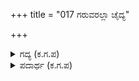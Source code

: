 +++
title = "017 ಗರುವರಲ್ಲಾ ಚೈದ್ಯ"

+++

<details><summary>ಗದ್ಯ (ಕ.ಗ.ಪ) </summary>

17. ಚೇದಿದೇಶದ ರಾಜ ಶಿಶುಪಾಲ, ಮಗಧ ದೇಶದ ರಾಜ ಜರಾಸಂಧ ಶ್ರೇಷ್ಠರಲ್ಲವೇ ! ಅವರು ಅಲ್ಲಿರದೆ ತಮ್ಮಯ ನಗರಗಳಿಗೆ ಹೊರಟು ಹೋದ ಮೇಲೆ ಉಳಿದವರ ಅವಸ್ಥೆಯನ್ನು ಮಹಾರಾಜ ಕೇಳು. ಅಲ್ಲಿ ಸೇರಿದ್ದ ರಾಜರ ಸಮೂಹ " ಯುದ್ಧದಲ್ಲಿ ಸೋತರೆ ಅಭಿಮಾನ ಭಂಗವುಂಟಾಗುವುದು. ಬಿಲ್ಲನ್ನು ಗೆಲ್ಲುವ ಈ ಸ್ಪರ್ಧೆಯಲ್ಲಿ ನಿಲ್ಲುವುದು ಅಸಾಧ್ಯ ಎನ್ನುತ್ತಿದ್ದ ಅವರ  ಉತ್ಸಾಹ ಕುಂದಿಹೋಯಿತು."
</details>

<details><summary>ಪದಾರ್ಥ (ಕ.ಗ.ಪ) </summary>

ಚೈದ್ಯ-ಚೇದಿದೇಶದ ರಾಜ,   
ಮಾಗಧ-ಮಗಧ ದೇಶದ ರಾಜ,   
ವಿಧಿ-ಅವಸ್ಥೆ,   
ಧರಧುರ-ಯುದ್ಧ, ಹೋರಾಟ    
ಹಾನಿ-ಕುಂದು,   
ಅಂಗವಣೆ-ಸಾಮಥ್ರ್ಯ, ಇಲ್ಲಿ ಉತ್ಸಾಹ  
ಕುಂದು-ಕುಗ್ಗು
</details>
